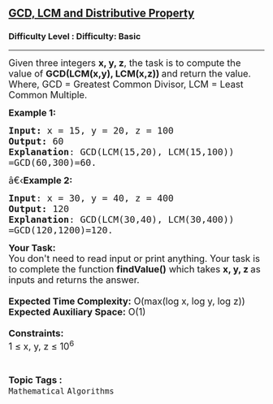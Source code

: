 <h2><a href="https://www.geeksforgeeks.org/problems/gcd-lcm-and-distributive-property4419/1?page=3&category=Mathematical&difficulty=Basic&status=unsolved&sortBy=submissions">GCD, LCM and Distributive Property</a></h2><h3>Difficulty Level : Difficulty: Basic</h3><hr><div class="problems_problem_content__Xm_eO"><p><span style="font-size:18px">Given three integers <strong>x, y, z</strong>, the task is to compute the value of&nbsp;<strong>GCD(LCM(x,y), LCM(x,z)) </strong>and return the value.<br>
Where, GCD&nbsp;= Greatest Common Divisor, LCM&nbsp;= Least Common Multiple.</span></p>

<p><span style="font-size:18px"><strong>Example 1:</strong></span></p>

<pre><span style="font-size:18px"><strong>Input: </strong>x = 15, y = 20, z = 100
<strong>Output:</strong> 60
<strong>Explanation</strong>: GCD(LCM(15,20), LCM(15,100))
=GCD(60,300)=60.</span></pre>

<p><span style="font-size:18px">â€‹<strong>Example 2:</strong></span></p>

<pre><span style="font-size:18px"><strong>Input</strong>: x = 30, y = 40, z = 400
<strong>Output:</strong> 120
<strong>Explanation</strong>: GCD(LCM(30,40), LCM(30,400))
=GCD(120,1200)=120.</span></pre>

<p><span style="font-size:18px"><strong>Your Task:&nbsp;&nbsp;</strong><br>
You don't need to read input or print anything. Your task is to complete the function&nbsp;<strong>findValue()</strong>&nbsp;which takes&nbsp;<strong>x, y, z&nbsp;</strong>as inputs and returns the answer.<br>
<br>
<strong>Expected Time Complexity:</strong>&nbsp;O(max(log x, log y, log z))<br>
<strong>Expected Auxiliary Space:</strong>&nbsp;O(1)<br>
<br>
<strong>Constraints:</strong><br>
1 ≤ x, y, z ≤ 10<sup>6</sup></span></p>
</div><br><p><span style=font-size:18px><strong>Topic Tags : </strong><br><code>Mathematical</code>&nbsp;<code>Algorithms</code>&nbsp;